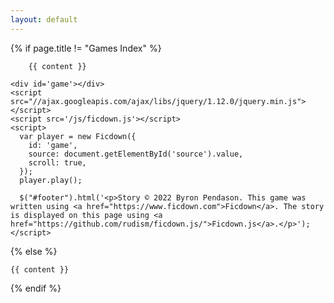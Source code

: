 ```yaml
---
layout: default
---
```


{% if page.title != "Games Index" %}

        {{ content }}

    <div id='game'></div>
    <script src="//ajax.googleapis.com/ajax/libs/jquery/1.12.0/jquery.min.js"></script>
    <script src='/js/ficdown.js'></script>
    <script>
      var player = new Ficdown({
        id: 'game',
        source: document.getElementById('source').value,
        scroll: true,
      });
      player.play();

      $("#footer").html('<p>Story © 2022 Byron Pendason. This game was written using <a href="https://www.ficdown.com">Ficdown</a>. The story is displayed on this page using <a href="https://github.com/rudism/ficdown.js/">Ficdown.js</a>.</p>');
    </script>

{% else %}

    {{ content }}

{% endif %}
